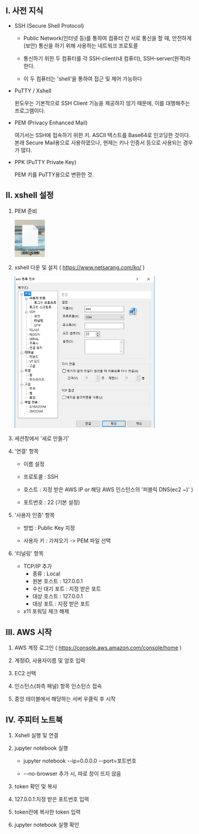 ## I. 사전 지식

* SSH (Secure Shell Protocol)

  - Public Network(인터넷 등)를 통하여 컴퓨터 간 서로 통신을 할 때, 안전하게(보안) 통신을 하기 위해 사용하는 네트워크 프로토콜

  - 통신하기 위한 두 컴퓨터를 각 SSH-client(내 컴퓨터), SSH-server(원격)라 한다.

  -  이 두 컴퓨터는 'shell'을 통하여 접근 및 제어 가능하다

    

* PuTTY / Xshell

  윈도우는 기본적으로 SSH Client 기능을 제공하지 않기 때문에,  이를 대행해주는 프로그램이다.

  

* PEM (Privacy Enhanced Mail)

  여기서는 SSH에 접속하기 위한 키. ASCII 텍스트를 Base64로 인코딩한 것이다. 본래 Secure  Mail용으로 사용하였으나, 현재는 키나 인증서 등으로 사용되는 경우가 많다. 

  

* PPK (PuTTY Private Key)

  PEM 키를 PuTTY용으로 변환한 것.




## II. xshell 설정

1. PEM 준비

   ![pem](images/pem.png)

   

2. xshell 다운 및 설치 ( https://www.netsarang.com/ko/ )

   <img src="images/win.png" alt="win" style="zoom:67%;" />

   

3. 세션창에서 '새로 만들기'

   

4. '연결' 항목 

   * 이름 설정

   * 프로토콜 : SSH

   * 호스트 : 지정 받은 AWS IP or 해당 AWS 인스턴스의 '퍼블릭 DNS(ec2 ~)' )

   * 포트번호 : 22  (기본 설정) 

     

5. '사용자 인증' 항목

   * 방법 : Public Key 지정

   * 사용자 키 : 가져오기 -> PEM 파일 선택

     

6. '터널링' 항목

   * TCP/IP 추가
     * 종류 : Local
     * 원본 호스트 : 127.0.0.1
     * 수신 대기 포트 : 지정 받은 포트
     * 대상 호스트 : 127.0.0.1
     * 대상 포트 : 지정 받은 포트
   * x11 포워딩 체크 해제

   

## III. AWS 시작

 1. AWS 계정 로그인 ( https://console.aws.amazon.com/console/home )

    

 2. 계정ID, 사용자이름 및 암호 입력

    

 3. EC2 선택

    

 4. 인스턴스(좌측 패널) 항목 인스턴스 접속

    

 5. 중앙 테이블에서 해당하는 서버 우클릭 후 시작



## IV. 주피터 노트북 

1. Xshell 실행 및 연결

   

2. jupyter notebook 실행

   * jupyter notebook --ip=0.0.0.0 --port=포트번호 
   
   * --no-browser 추가 시, 따로 창이 뜨지 않음
   
     
   
3. token 확인 및 복사

   

4. 127.0.0.1:지정 받은 포트번호 입력

   

5. token란에 복사한 token 입력 

   

6. jupyter notebook 실행 확인



















































